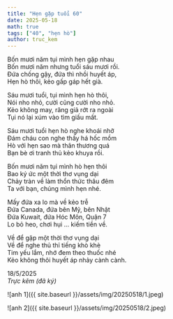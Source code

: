 ```yaml
---
title: "Hẹn gặp tuổi 60"
date: 2025-05-18
math: true
tags: ["40", "hẹn hò"]
author: truc_kem  
---
```



Bốn mươi năm tụi mình hẹn gặp nhau  
Bốn mươi năm nhưng tuổi sáu mươi rồi.  
Đứa chống gậy, đứa thì nhồi huyết áp,  
Hẹn hò thôi, kẻo gấp gáp hết già.  

Sáu mươi tuổi, tụi mình hẹn hò thôi,  
Nói nho nhỏ, cười cũng cười nho nhỏ.  
Kẻo không may, răng giả rớt ra ngoài  
Tụi nó lại xúm vào tìm giấu mất.  

Sáu mươi tuổi hẹn hò nghe khoái nhở  
Đám cháu con nghe thấy há hốc mồm  
Hò với hẹn sao mà thân thương quá  
Bạn bè ơi tranh thủ kẻo khuya rồi.  

Bốn mươi năm tụi mình hò hẹn thôi  
Bao ký ức một thời thơ vụng dại  
Chảy tràn về làm thổn thức thâu đêm  
Ta với bạn, chúng mình hẹn nhé.  

Mấy đứa xa lo mà về kẻo trễ   
Đứa Canada, đứa bên Mỹ, bên Nhật  
Đứa Kuwait, đứa Hóc Môn, Quận 7  
Lo bỏ heo, chơi hụi … kiếm tiền về.  

Về để gặp một thời thơ vụng dại  
Về để nghe thủ thỉ tiếng khò khè  
Tim yếu lắm, nhớ đem theo thuốc nhé  
Kẻo không thôi huyết áp nhảy cành cành.

18/5/2025  
_Trực kẽm (đã ký)_


![anh 1]({{ site.baseurl }}/assets/img/20250518/1.jpeg)
  

![anh 2]({{ site.baseurl }}/assets/img/20250518/2.jpeg)
